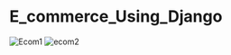 # E_commerce_Using_Django
![Ecom1](https://github.com/likhith1409/E_commerce_Using_Django/assets/91020626/a5c727ca-f89c-43ca-928a-bf3591ef17b5)
![ecom2](https://github.com/likhith1409/E_commerce_Using_Django/assets/91020626/7a3a8e33-a4f7-452b-ac31-35fa0e38d395)
